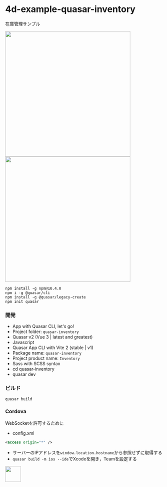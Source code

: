 # 4d-example-quasar-inventory
在庫管理サンプル

<img src="https://github.com/miyako/4d-example-quasar-inventory/assets/1725068/2f58a29c-9733-4650-9d61-49141b05ee78" height="400" />

<img src="https://github.com/miyako/4d-example-quasar-inventory/assets/1725068/744358fb-d00e-46e9-86d5-71f55087521f" height="400" />

```
npm install -g npm@10.4.0
npm i -g @quasar/cli
npm install -g @quasar/legacy-create
npm init quasar
```

### 開発

* App with Quasar CLI, let's go!
* Project folder: `quasar-inventory`
* Quasar v2 (Vue 3 | latest and greatest)
* Javascript
* Quasar App CLI with Vite 2 (stable | v1)
* Package name: `quasar-inventory`
* Project product name: `Inventory`
* Sass with SCSS syntax
* cd quasar-inventory
* quasar dev

### ビルド

```
quasar build
```

### Cordova

WebSocketを許可するために

* config.xml

```xml
<access origin="*" />
```

* サーバーのIPアドレスを`window.location.hostname`から参照せずに取得する
* `quasar build -m ios --ide`でXcodeを開き，Teamを設定する

<img src="https://github.com/miyako/4d-example-quasar-inventory/assets/1725068/95782382-4b43-4f4e-a1f8-caaba643849b" height="50" />
